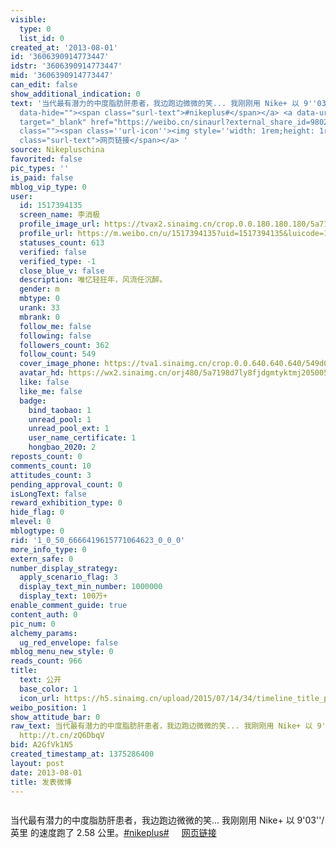 ```yaml
---
visible:
  type: 0
  list_id: 0
created_at: '2013-08-01'
id: '3606390914773447'
idstr: '3606390914773447'
mid: '3606390914773447'
can_edit: false
show_additional_indication: 0
text: '当代最有潜力的中度脂肪肝患者，我边跑边微微的笑... 我刚刚用 Nike+ 以 9''03''''/英里 的速度跑了 2.58 公里。<a  href="https://m.weibo.cn/search?containerid=231522type%3D1%26t%3D10%26q%3D%23nikeplus%23&isnewpage=1&luicode=10000011&lfid=2304131517394135_-_WEIBO_SECOND_PROFILE_WEIBO"
  data-hide=""><span class="surl-text">#nikeplus#</span></a> <a data-url="http://t.cn/zQ6DbqV"
  target="_blank" href="https://weibo.cn/sinaurl?external_share_id=98026511-f680-4826-9c87-4a85b08dc563&amp%3Bis_new_meta=true&luicode=10000011&lfid=2304131517394135_-_WEIBO_SECOND_PROFILE_WEIBO&u=http%3A%2F%2Fsecure-nikeplus.nike.com%2Fplus%2Factivity%2Frunning%2Fdetail%2F42490899148%3Fexternal_share_id%3D98026511-f680-4826-9c87-4a85b08dc563%26amp%3Bis_new_meta%3Dtrue"
  class=""><span class=''url-icon''><img style=''width: 1rem;height: 1rem'' src=''//h5.sinaimg.cn/upload/2015/09/25/3/timeline_card_small_web_default.png''></span><span
  class="surl-text">网页链接</span></a> '
source: Nikepluschina
favorited: false
pic_types: ''
is_paid: false
mblog_vip_type: 0
user:
  id: 1517394135
  screen_name: 李消极
  profile_image_url: https://tvax2.sinaimg.cn/crop.0.0.180.180.180/5a7198d7ly8fjdgmtyktmj20500500so.jpg?KID=imgbed,tva&Expires=1606399686&ssig=NZUzwLgD5a
  profile_url: https://m.weibo.cn/u/1517394135?uid=1517394135&luicode=10000011&lfid=2304131517394135_-_WEIBO_SECOND_PROFILE_WEIBO
  statuses_count: 613
  verified: false
  verified_type: -1
  close_blue_v: false
  description: 唯忆轻狂年，风流任沉醉。
  gender: m
  mbtype: 0
  urank: 33
  mbrank: 0
  follow_me: false
  following: false
  followers_count: 362
  follow_count: 549
  cover_image_phone: https://tva1.sinaimg.cn/crop.0.0.640.640.640/549d0121tw1egm1kjly3jj20hs0hsq4f.jpg
  avatar_hd: https://wx2.sinaimg.cn/orj480/5a7198d7ly8fjdgmtyktmj20500500so.jpg
  like: false
  like_me: false
  badge:
    bind_taobao: 1
    unread_pool: 1
    unread_pool_ext: 1
    user_name_certificate: 1
    hongbao_2020: 2
reposts_count: 0
comments_count: 10
attitudes_count: 3
pending_approval_count: 0
isLongText: false
reward_exhibition_type: 0
hide_flag: 0
mlevel: 0
mblogtype: 0
rid: '1_0_50_6666419615771064623_0_0_0'
more_info_type: 0
extern_safe: 0
number_display_strategy:
  apply_scenario_flag: 3
  display_text_min_number: 1000000
  display_text: 100万+
enable_comment_guide: true
content_auth: 0
pic_num: 0
alchemy_params:
  ug_red_envelope: false
mblog_menu_new_style: 0
reads_count: 966
title:
  text: 公开
  base_color: 1
  icon_url: https://h5.sinaimg.cn/upload/2015/07/14/34/timeline_title_public_default.png
weibo_position: 1
show_attitude_bar: 0
raw_text: 当代最有潜力的中度脂肪肝患者，我边跑边微微的笑... 我刚刚用 Nike+ 以 9'03''/英里 的速度跑了 2.58 公里。#nikeplus#
  http://t.cn/zQ6DbqV ​​​
bid: A2GfVk1N5
created_timestamp_at: 1375286400
layout: post
date: 2013-08-01
title: 发表微博
---
```


![]()

当代最有潜力的中度脂肪肝患者，我边跑边微微的笑... 我刚刚用 Nike+ 以 9'03''/英里 的速度跑了 2.58 公里。<a  href="https://m.weibo.cn/search?containerid=231522type%3D1%26t%3D10%26q%3D%23nikeplus%23&isnewpage=1&luicode=10000011&lfid=2304131517394135_-_WEIBO_SECOND_PROFILE_WEIBO" data-hide=""><span class="surl-text">#nikeplus#</span></a> <a data-url="http://t.cn/zQ6DbqV" target="_blank" href="https://weibo.cn/sinaurl?external_share_id=98026511-f680-4826-9c87-4a85b08dc563&amp%3Bis_new_meta=true&luicode=10000011&lfid=2304131517394135_-_WEIBO_SECOND_PROFILE_WEIBO&u=http%3A%2F%2Fsecure-nikeplus.nike.com%2Fplus%2Factivity%2Frunning%2Fdetail%2F42490899148%3Fexternal_share_id%3D98026511-f680-4826-9c87-4a85b08dc563%26amp%3Bis_new_meta%3Dtrue" class=""><span class='url-icon'><img style='width: 1rem;height: 1rem' src='//h5.sinaimg.cn/upload/2015/09/25/3/timeline_card_small_web_default.png'></span><span class="surl-text">网页链接</span></a> 

